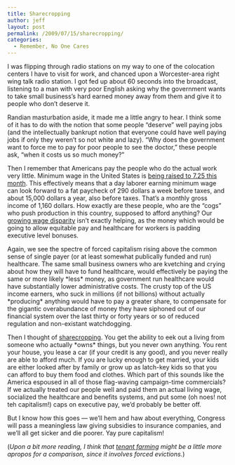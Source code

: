 ```yaml
---
title: Sharecropping
author: jeff
layout: post
permalink: /2009/07/15/sharecropping/
categories:
  - Remember, No One Cares
---
```


I was flipping through radio stations on my way to one of the colocation centers I have to visit for work, and chanced upon a Worcester-area right wing talk radio station. I got fed up about 60 seconds into the broadcast, listening to a man with very poor English asking why the government wants to take small business’s hard earned money away from them and give it to people who don’t deserve it.

Randian masturbation aside, it made me a little angry to hear. I think some of it has to do with the notion that some people “deserve” well paying jobs (and the intellectually bankrupt notion that everyone could have well paying jobs if only they weren’t so not white and lazy). “Why does the government want to force me to pay for poor people to see the doctor,” these people ask, “when it costs us so much money?”

Then I remember that Americans pay the people who do the actual work very little. Minimum wage in the United States is [being raised to 7.25 this month][1]. This effectively means that a day laborer earning minimum wage can look forward to a fat paycheck of 290 dollars a week before taxes, and about 15,000 dollars a year, also before taxes. That’s a monthly gross income of 1,160 dollars. How exactly are these people, who are the “cogs” who push production in this country, supposed to afford anything? Our [growing wage disparity][2] isn’t exactly helping, as the money which would be going to allow equitable pay and healthcare for workers is padding executive level bonuses.

 [1]: http://www.dol.gov/esa/whd/flsa/
 [2]: http://firedoglake.com/2008/10/23/mind-the-gap-us-wage-disparity-worst-among-30-nations/

Again, we see the spectre of forced capitalism rising above the common sense of single payer (or at least somewhat publically funded and run) healthcare. The same small business owners who are kvetching and crying about how they will have to fund healthcare, would effectively be paying the same or more likely \*less\* money, as government run healthcare would have substantially lower administrative costs. The crusty top of the US income earners, who suck in millions (if not billions) without actually \*producing\* anything would have to pay a greater share, to compensate for the gigantic overabundance of money they have siphoned out of our financial system over the last thirty or forty years or so of reduced regulation and non-existant watchdogging.

Then I thought of [sharecropping][3]. You get the ability to eek out a living from someone who actually \*owns\* things, but you never own anything. You rent your house, you lease a car (if your credit is any good), and you never really are able to afford much. If you are lucky enough to get married, your kids are either looked after by family or grow up as latch-key kids so that you can afford to buy them food and clothes. Which part of this sounds like the America espoused in all of those flag-waving campaign-time commercials? If we actually treated our people well and paid them an actual living wage, socialized the healthcare and benefits systems, and put some (oh noes! not teh capitalism!) caps on executive pay, we’d probably be better off.

 [3]: http://en.wikipedia.org/wiki/Sharecropping

But I know how this goes — we’ll hem and haw about everything, Congress will pass a meaningless law giving subsidies to insurance companies, and we’ll all get sicker and die poorer. Yay pure capitalism!

(*Upon a bit more reading, I think that [tenant farming][4] might be a little more apropos for a comparison, since it involves forced evictions.*)

 [4]: http://en.wikipedia.org/wiki/Tenant_farmer
